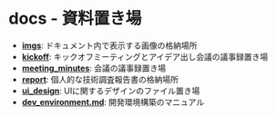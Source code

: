 # docs - 資料置き場

- **[imgs](./imgs/)**: ドキュメント内で表示する画像の格納場所
- **[kickoff](./kickoff/)**: キックオフミーティングとアイデア出し会議の議事録置き場
- **[meeting_minutes](./meeting_minutes/)**: 会議の議事録置き場
- **[report](./report/)**: 個人的な技術調査報告書の格納場所
- **[ui_design](./ui_design/)**: UIに関するデザインのファイル置き場
- **[dev_environment.md](./dev_environment.md)**: 開発環境構築のマニュアル
